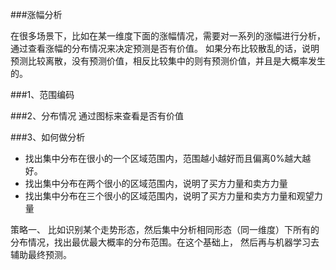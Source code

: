 ###涨幅分析

   在很多场景下，比如在某一维度下面的涨幅情况，需要对一系列的涨幅进行分析，通过查看涨幅的分布情况来决定预测是否有价值。
如果分布比较散乱的话，说明预测比较离散，没有预测价值，相反比较集中的则有预测价值，并且是大概率发生的。
   

###1、范围编码


###2、分布情况
    通过图标来查看是否有价值

###3、如何做分析

+   找出集中分布在很小的一个区域范围内，范围越小越好而且偏离0%越大越好。
+   找出集中分布在两个很小的区域范围内，说明了买方力量和卖方力量
+   找出集中分布在三个很小的区域范围内，说明了买方力量和卖方力量和观望力量

策略一、
比如识别某个走势形态，然后集中分析相同形态（同一维度）下所有的分布情况，找出最优最大概率的分布范围。在这个基础上，
然后再与机器学习去辅助最终预测。





